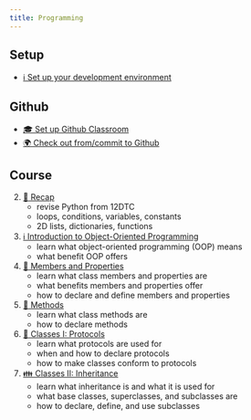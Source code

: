 ```yaml
---
title: Programming
---
```


## Setup

- [ℹ️ Set up your development environment](../../classroom/setup.md)

## Github

- [🎓 Set up Github Classroom](../../classroom/classroom.md)
- [🌍 Check out from/commit to Github](../../classroom/github.md)

## Course

2. [🐍 Recap](recap.md)
    - revise Python from 12DTC
    - loops, conditions, variables, constants
    - 2D lists, dictionaries, functions
3. [ℹ️ Introduction to Object-Oriented Programming](introduction-to-oop.md)
    - learn what object-oriented programming (OOP) means
    - what benefit OOP offers
4. [📝 Members and Properties](members-and-properties.md)
    - learn what class members and properties are
    - what benefits members and properties offer
    - how to declare and define members and properties
5. [🧪 Methods](methods.md)
    - learn what class methods are
    - how to declare methods
6. [📜 Classes I: Protocols](classes-01-protocols.md)
    - learn what protocols are used for
    - when and how to declare protocols
    - how to make classes conform to protocols
7. [👪 Classes II: Inheritance](classes-02-inheritance.md)
    - learn what inheritance is and what it is used for
    - what base classes, superclasses, and subclasses are
    - how to declare, define, and use subclasses
